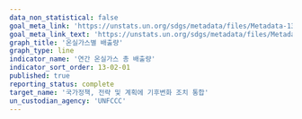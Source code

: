 ```yaml
---
data_non_statistical: false
goal_meta_link: 'https://unstats.un.org/sdgs/metadata/files/Metadata-13-02-01.pdf'
goal_meta_link_text: 'https://unstats.un.org/sdgs/metadata/files/Metadata-13-02-01.pdf'
graph_title: '온실가스별 배출량'
graph_type: line
indicator_name: '연간 온실가스 총 배출량'
indicator_sort_order: 13-02-01
published: true
reporting_status: complete
target_name: '국가정책, 전략 및 계획에 기후변화 조치 통합'
un_custodian_agency: 'UNFCCC'
---
```

